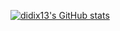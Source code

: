 [![didix13's GitHub stats](https://github-readme-stats.vercel.app/api?username=didix13&hide=contribs&show_icons=true)](https://github.com/anuraghazra/github-readme-stats)
<!--
**DIDIx13/didix13** is a ✨ _special_ ✨ repository because its `README.md` (this file) appears on your GitHub profile.

Here are some ideas to get you started:

- 🔭 I’m currently working on ...
- 🌱 I’m currently learning ...
- 👯 I’m looking to collaborate on ...
- 🤔 I’m looking for help with ...
- 💬 Ask me about ...
- 📫 How to reach me: ...
- 😄 Pronouns: ...
- ⚡ Fun fact: ...
-->
